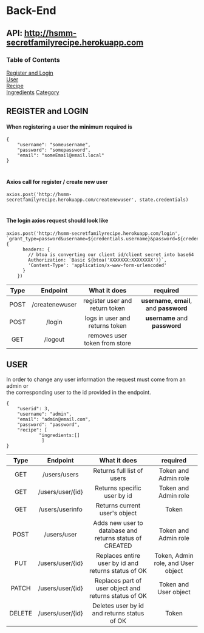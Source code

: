 
# Back-End  

## API: http://hsmm-secretfamilyrecipe.herokuapp.com

### Table of Contents  
[Register and Login](#register-and-login)  
[User](#user)  
[Recipe](#Recipe)  
[Ingredients](#Ingredients)
[Category](#Category)

## REGISTER and LOGIN

#### When registering a user the minimum required is
```
{
    "username": "someusername",
    "password": "somepassword",
    "email": "someEmail@email.local"
}

```
#
#### Axios call for register / create new user
````
axios.post('http://hsmm-secretfamilyrecipe.herokuapp.com/createnewuser', state.credentials)
````
#
#### The login axios request should look like

```
axios.post('http://hsmm-secretfamilyrecipe.herokuapp.com/login', `grant_type=password&username=${credentials.username}&password=${credentials.password}`, {
      headers: {
        // btoa is converting our client id/client secret into base64
        Authorization: `Basic ${btoa('XXXXXXX:XXXXXXXX')}`,
        'Content-Type': 'application/x-www-form-urlencoded'
      }
    })
```
| Type  | Endpoint       | What it does                   | required                                  |
| :--:  | :-------:      | :----------------------------: | :---------------------------------------: |
| POST  | /createnewuser | register user and return token | **username**, **email**, and **password** |
| POST  | /login         | logs in user and returns token | **username** and **password**             |
| GET   | /logout        | removes user token from store  |   

## USER  
In order to change any user information the request must come from an admin or  
the corresponding user to the id provided in the endpoint. 

```
{
    "userid": 3,
    "username": "admin",
    "email": "admin@email.com",
    "password": "password",
    "recipe": [
            "ingredients:[]
             ]
}
```

| Type  | Endpoint          | What it does                                              | required                                  |
| :--:  | :----------:      | :----------------------------:                            | :---------------------------------------: |
| GET   | /users/users      | Returns full list of users                                | Token and Admin role                      |
| GET   | /users/user/{id}  | Returns specific user by id                               | Token and Admin role                      |
| GET   | /users/userinfo   | Returns current user's object                             | Token                                     |
| POST  | /users/user       | Adds new user to database and returns status of CREATED   | Token and Admin role                      |
| PUT   | /users/user/{id}  | Replaces entire user by id and returns status of OK       | Token, Admin role, and User object        |
| PATCH | /users/user/{id}  | Replaces part of user object and returns status of OK     | Token and User object                     |
|DELETE | /users/user/{id}  | Deletes user by id and returns status of OK               | Token                                     |
 